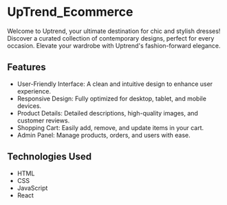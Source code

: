 # UpTrend_Ecommerce
 Welcome to Uptrend, your ultimate destination for chic and stylish dresses! Discover a curated collection of contemporary designs, perfect for every occasion. Elevate your wardrobe with Uptrend's fashion-forward elegance.

## Features
- User-Friendly Interface: A clean and intuitive design to enhance user experience.
- Responsive Design: Fully optimized for desktop, tablet, and mobile devices.
- Product Details: Detailed descriptions, high-quality images, and customer reviews.
- Shopping Cart: Easily add, remove, and update items in your cart.
- Admin Panel: Manage products, orders, and users with ease.

## Technologies Used
- HTML
- CSS
- JavaScript
- React

